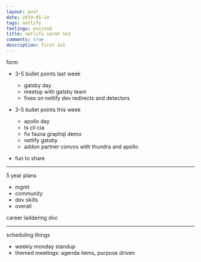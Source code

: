 ```yaml
---
layout: post
date: 2019-05-14
tags: netlify
feelings: excited
title: netlify sarah 1o1
comments: true
description: first 1o1
---
```



form

- 3-5 bullet points last week

  - gatsby day
  - meetup with gatsby team
  - fixes on netlify dev redirects and detectors

- 3-5 bullet points this week

  - apollo day
  - ts cli cia
  - fix fauna graphql demo
  - netlify gatsby
  - addon partner convos with thundra and apollo

- fun to share

----

5 year plans

- mgmt
- community
- dev skills
- overall

career laddering doc

---

scheduling things

- weekly monday standup
- themed meetings: agenda items, purpose driven



